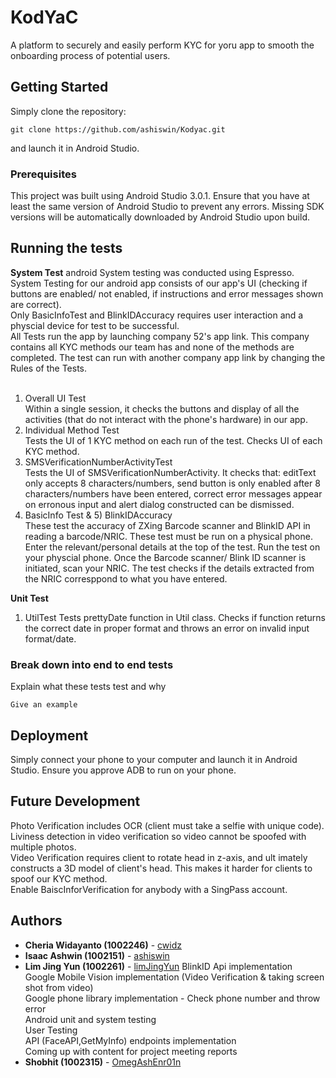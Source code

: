 # KodYaC

A platform to securely and easily perform KYC for yoru app to smooth the onboarding process of potential users.

## Getting Started

Simply clone the repository:

```
git clone https://github.com/ashiswin/Kodyac.git
```

and launch it in Android Studio.

### Prerequisites

This project was built using Android Studio 3.0.1. Ensure that you have at least the same version of Android Studio to prevent any errors.
Missing SDK versions will be automatically downloaded by Android Studio upon build.

## Running the tests

**System Test**
android System testing was conducted using Espresso. System Testing for our android app consists of our app's UI (checking if buttons are enabled/ not enabled, if instructions and error messages shown are correct). <br />
Only BasicInfoTest and BlinkIDAccuracy requires user interaction and a physcial device for test to be successful. <br />
All Tests run the app by launching company 52's app link. This company contains all KYC methods our team has and none of the methods are completed. The test can run with another company app link by changing the Rules of the Tests.  <br />
<br />
1) Overall UI Test <br />
Within a single session, it checks the buttons and display of all the activities (that do not interact with the phone's hardware) in our app. <br />
2) Individual Method Test <br />
Tests the UI of 1 KYC method on each run of the test. Checks UI of each KYC method.<br />
3) SMSVerificationNumberActivityTest <br />
Tests the UI of SMSVerificationNumberActivity. It checks that: editText only accepts 8 characters/numbers, send button is only enabled after 8 characters/numbers have been entered, correct error messages appear on erronous input and alert dialog constructed can be dismissed. <br />
4) BasicInfo Test & 5) BlinkIDAccuracy <br />
These test the accuracy of ZXing Barcode scanner and BlinkID API in reading a barcode/NRIC. These test must be run on a physical phone. Enter the relevant/personal details at the top of the test. Run the test on your physcial phone. Once the Barcode scanner/ Blink ID scanner is initiated, scan your NRIC. The test checks if the details extracted from the NRIC corresppond to what you have entered.  <br />

**Unit Test**
1) UtilTest
Tests prettyDate function in Util class. Checks if function returns the correct date in proper format and throws an error on invalid input format/date.

### Break down into end to end tests

Explain what these tests test and why

```
Give an example
```

## Deployment

Simply connect your phone to your computer and launch it in Android Studio. Ensure you approve ADB to run on your phone.

## Future Development

Photo Verification includes OCR (client must take a selfie with unique code). <br />
Liviness detection in video verification so video cannot be spoofed with multiple photos. <br />
Video Verification requires client to rotate head in z-axis, and ult imately constructs a 3D model of client's head. This makes it harder for clients to spoof our KYC method. <br />
Enable BaiscInforVerification for anybody with a SingPass account. <br />


## Authors

* **Cheria Widayanto (1002246)** - [cwidz](https://github.com/cwidz)
* **Isaac Ashwin (1002151)** - [ashiswin](https://github.com/ashiswin)
* **Lim Jing Yun (1002261)** - [limJingYun](https://github.com/limJingYun)
    BlinkID Api implementation <br />
    Google Mobile Vision implementation (Video Verification & taking screen shot from video)<br />
    Google phone library implementation - Check phone number and throw error<br />
    Android unit and system testing<br />
    User Testing<br />
    API (FaceAPI,GetMyInfo) endpoints implementation <br />
    Coming up with content for project meeting reports<br />
* **Shobhit (1002315)** - [OmegAshEnr01n](https://github.com/OmegAshEnr01n)
